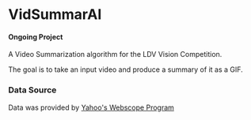# VidSummarAI

#### Ongoing Project

A Video Summarization algorithm for the LDV Vision Competition.

The goal is to take an input video and produce a summary of it as a GIF.

### Data Source

Data was provided by [Yahoo's Webscope Program](https://webscope.sandbox.yahoo.com/)